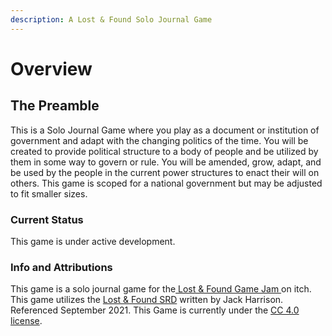```yaml
---
description: A Lost & Found Solo Journal Game
---
```


# Overview

## The Preamble

This is a Solo Journal Game where you play as a document or institution of government and adapt with the changing politics of the time. You will be created to provide political structure to a body of people and be utilized by them in some way to govern or rule. You will be amended, grow, adapt, and be used by the people in the current power structures to enact their will on others. This game is scoped for a national government but may be adjusted to fit smaller sizes. 

### Current Status

This game is under active development.

### Info and Attributions

This game is a solo journal game for the[ Lost & Found Game Jam ](https://itch.io/jam/lost-and-found)on itch. This game utilizes the [Lost & Found SRD](https://srd.mousehole.press/) written by Jack Harrison. Referenced September 2021. This Game is currently under the [CC 4.0 license](https://creativecommons.org/licenses/by/4.0/). 


